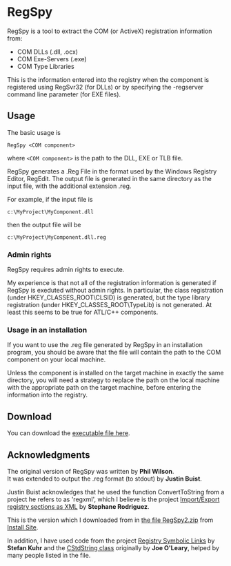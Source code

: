 # RegSpy

RegSpy is a tool to extract the COM (or ActiveX) registration information from:
* COM DLLs (.dll, .ocx)
* COM Exe-Servers (.exe)
* COM Type Libraries

This is the information entered into the registry when the component 
is registered using RegSvr32 (for DLLs) or by specifying the -regserver
command line parameter (for EXE files).

## Usage
The basic usage is
```
RegSpy <COM component>
```
where `<COM component>` is the path to the DLL, EXE or TLB file.

RegSpy generates a .Reg File in the format used by the Windows 
Registry Editor, RegEdit. The output file is generated in the same 
directory as the input file, with the additional extension .reg.

For example, if the input file is
```
c:\MyProject\MyComponent.dll
```
then the output file will be
```
c:\MyProject\MyComponent.dll.reg
```
### Admin rights

RegSpy requires admin rights to execute.

My experience is that not all of the registration information is 
generated if RegSpy is exeduted without admin rights. In particular,
the class registration (under HKEY_CLASSES_ROOT\CLSID) is generated, 
but the type library registration (under HKEY_CLASSES_ROOT\TypeLib)
is not generated. At least this seems to be true for ATL/C++ components.

### Usage in an installation

If you want to use the .reg file generated by RegSpy in an installation 
program, you should be aware that the file will contain the path to 
the COM component on your local machine.

Unless the component is installed on the target machine in exactly the
same directory, you will need a strategy to replace the path on the 
local machine with the appropriate path on the target machine, before
entering the information into the registry.

## Download

You can download the 
[executable file here](https://github.com/PhilJollans/RegSpy/raw/master/RegSpy.exe).

## Acknowledgments

The original version of RegSpy was written by **Phil Wilson**.  
It was extended to output the .reg format (to stdout) by **Justin Buist**.

Justin Buist acknowledges that he used the function ConvertToString 
from a project he refers to as 'regxml', which I believe is the project
[Import/Export registry sections as XML](https://www.codeproject.com/Articles/3105/Import-Export-registry-sections-as-XML)
by **Stephane Rodriguez**.

This is the version which I downloaded from in
[the file RegSpy2.zip](http://www.installsite.org/files/iswi/RegSpy2.zip)
from 
[Install Site](http://www.installsite.org/pages/en/tt_analyze.htm).

In addition, I have used code from the project
[Registry Symbolic Links](https://www.codeproject.com/Articles/11973/Registry-Symbolic-Links)
by **Stefan Kuhr** and the 
[CStdString class](https://github.com/lunakid/CStdString)
originally by **Joe O'Leary**, helped by many people listed in the file.